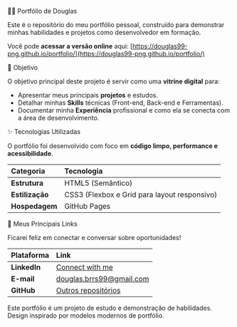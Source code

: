🧑‍💻 Portfólio de Douglas

Este é o repositório do meu portfólio pessoal, construído para demonstrar minhas habilidades e projetos como desenvolvedor em formação.

Você pode **acessar a versão online** aqui: [https://douglas99-png.github.io/portfolio/](https://douglas99-png.github.io/portfolio/)



🎯 Objetivo

O objetivo principal deste projeto é servir como uma **vitrine digital** para:

* Apresentar meus principais **projetos** e estudos.
* Detalhar minhas **Skills** técnicas (Front-end, Back-end e Ferramentas).
* Documentar minha **Experiência** profissional e como ela se conecta com a área de desenvolvimento.



✨ Tecnologias Utilizadas

O portfólio foi desenvolvido com foco em **código limpo, performance e acessibilidade**.

| Categoria | Tecnologia |
| :--- | :--- |
| **Estrutura** | HTML5 (Semântico) |
| **Estilização** | CSS3 (Flexbox e Grid para layout responsivo) |
| **Hospedagem** | GitHub Pages |


🔗 Meus Principais Links

Ficarei feliz em conectar e conversar sobre oportunidades!

| Plataforma | Link |
| :--- | :--- |
| **LinkedIn** | [Connect with me](www.linkedin.com/in/douglas99d-barros-a289292b7) |
| **E-mail** | [douglas.brrs99@gmail.com](mailto:douglas.brrs99@gmail.com) |
| **GitHub** | [Outros repositórios](https://github.com/douglas99-png) |



Este portfólio é um projeto de estudo e demonstração de habilidades. Design inspirado por modelos modernos de portfólio.
